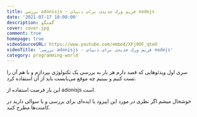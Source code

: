 ```yaml
---
title: بررسی adonisjs - فریم ورک جدیدی برای دنیای nodejs
date: '2021-07-17 10:00:00'
description: گفتگو
cover: cover.jpg
comment: true
homepage: true
videoSourceURL: https://www.youtube.com/embed/XFj9OF_qteU
videoTitle: 'بررسی adonisjs - فریم ورک جدیدی برای دنیای nodejs'
category: programming-world
---
```


سری اول ویدئوهایی که قصد دارم هر بار به بررسی یک تکنولوژی بپردازم و با هم آن را تست کنیم و ببینیم چه موقع می‌بایست باید از آن استفاده کرد.

این بار فرصت استفاده از adonisjs است.

خوشحال میشم اگر نظری در مورد این اپیزود یا ایده‌ای برای بررسی و یا سوالی دارید در کامنت‌ها مطرح کنید.
